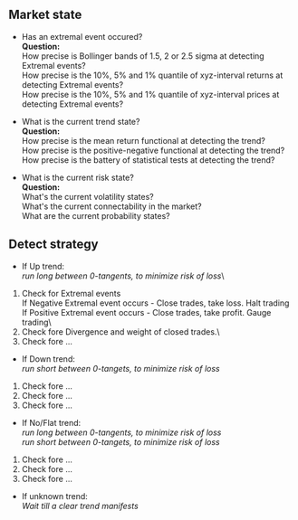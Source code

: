

## Market state

* Has an extremal event occured?\
**Question:**\
How precise is Bollinger bands of 1.5, 2 or 2.5 sigma at detecting Extremal events?\
How precise is the 10%, 5% and 1% quantile of xyz-interval returns at detecting Extremal events?\
How precise is the 10%, 5% and 1% quantile of xyz-interval prices at detecting Extremal events?


* What is the current trend state?\
**Question:**\
How precise is the mean return functional at detecting the trend?\
How precise is the positive-negative functional at detecting the trend?\
How precise is the battery of statistical tests at detecting the trend?


* What is the current risk state?\
**Question:**\
What's the current volatility states?\
What's the current connectability in the market?\
What are the current probability states?



## Detect strategy

* If Up trend:\
*run long between 0-tangents, to minimize risk of loss*\

1. Check for Extremal events \
   If Negative Extremal event occurs - Close trades, take loss. Halt trading\
   If Positive Extremal event occurs - Close trades, take profit. Gauge trading\
3. Check fore Divergence and weight of closed trades.\
4. Check fore ...

* If Down trend:\
*run short between 0-tangets, to minimize risk of loss*

1. Check fore ...
2. Check fore ...
3. Check fore ...

* If No/Flat trend:\
*run long between 0-tangents, to minimize risk of loss*\
*run short between 0-tangets, to minimize risk of loss*

1. Check fore ...
2. Check fore ...
3. Check fore ...

* If unknown trend:\
*Wait till a clear trend manifests*



